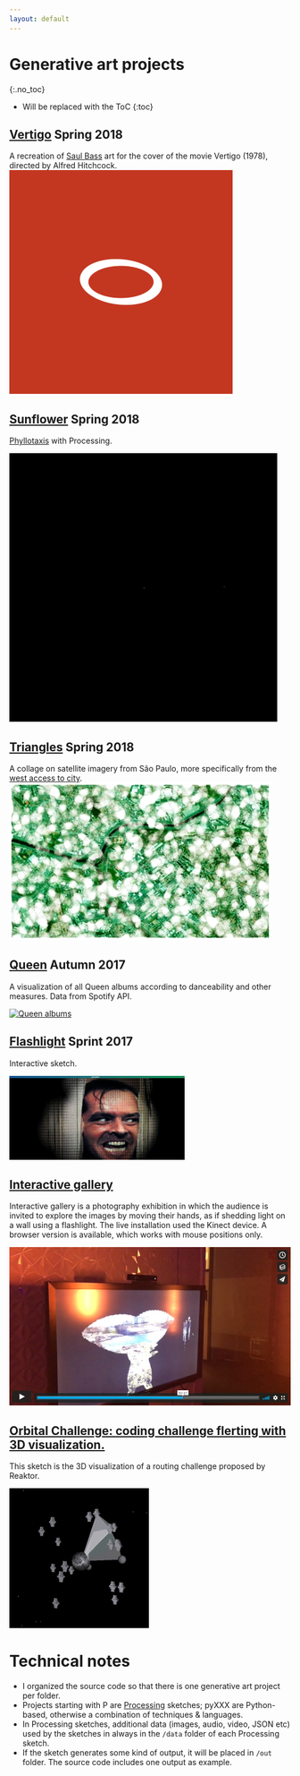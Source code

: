 ```yaml
---
layout: default
---
```


# Generative art projects
{:.no_toc}

* Will be replaced with the ToC
{:toc}

## [Vertigo](./p5jsVertigo) Spring 2018  
A recreation of [Saul Bass](https://en.wikipedia.org/wiki/Saul_Bass) art for the cover of the movie Vertigo (1978), directed by Alfred Hitchcock.  
[![](./p5jsVertigo/images/vertigo_small.gif)](./p5jsVertigo/)  
## [Sunflower](./PSunflower) Spring 2018
[Phyllotaxis](https://en.wikipedia.org/wiki/Phyllotaxis) with Processing.

[![Sunflower](/PSunflower/images/giphy.gif)](/PSunflower/)

## [Triangles](./PTriangles/) Spring 2018
  A collage on satellite imagery from São Paulo, more specifically from the [west access to city](https://www.google.se/maps/@-23.5254695,-46.7478157,14.44z).
  ![SaoPaulo sketch](/PTriangles/out/ssmall.jpg)
## [Queen](./pySpotifyAlbumFeatures/) Autumn 2017
  A visualization of all Queen albums according to danceability and other measures. Data from Spotify API.
  
  [![Queen albums](/pySpotifyAlbumFeatures/nodebox/QueenAlbumFeaturesSmall.png)](/pySpotifyAlbumFeatures)

## [Flashlight](./p5jsFlashlight/) Sprint 2017
  Interactive sketch.
  
  [![Flashlight](/p5jsFlashlight/images/flashlight_p5js_small.png)](./p5jsFlashlight)
  
## [Interactive gallery](./mixInteractiveGallery)
  Interactive gallery is a photography exhibition in which the audience is invited to explore the images by moving their hands, as if shedding light on a wall using a flashlight. The live installation used the Kinect device. A browser version is available, which works with mouse positions only.
  
  [![Interactive Gallery](./mixInteractiveGallery/images/intergall.jpg)](./mixInteractiveGallery)

## [Orbital Challenge: coding challenge flerting with 3D visualization.](./orbitalChallenge/)
This sketch is the 3D visualization of a routing challenge proposed by Reaktor.

[![Interactive Gallery](./orbitalChallenge/images/orbital.gif)](./orbitalChallenge/)


# Technical notes
 * I organized the source code so that there is one generative art project per folder. 
 * Projects starting with P are [Processing](processing.org) sketches; pyXXX are Python-based, otherwise a combination of techniques & languages.
 * In Processing sketches, additional data (images, audio, video, JSON etc) used by the sketches in always in the `/data` folder of each Processing sketch.
 * If the sketch generates some kind of output, it will be placed in `/out` folder. The source code includes one output as example.
